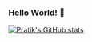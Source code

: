 ### Hello World! 👋

[![Pratik's GitHub stats](https://github-readme-stats.vercel.app/api?username=pratik-nagelia)](https://github.com/anuraghazra/github-readme-stats)

<!--
**pratik-nagelia/pratik-nagelia** is a ✨ _special_ ✨ repository because its `README.md` (this file) appears on your GitHub profile.

Here are some ideas to get you started:

- 🔭 I’m currently working on ...
- 🌱 I’m currently learning ...
- 👯 I’m looking to collaborate on ...
- 🤔 I’m looking for help with ...
- 💬 Ask me about ...
- 📫 How to reach me: ...
- 😄 Pronouns: ...
- ⚡ Fun fact: ...
-->
